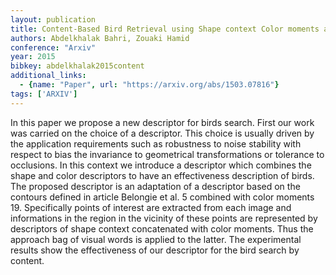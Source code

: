 ```yaml
---
layout: publication
title: Content-Based Bird Retrieval using Shape context Color moments and Bag of Features
authors: Abdelkhalak Bahri, Zouaki Hamid
conference: "Arxiv"
year: 2015
bibkey: abdelkhalak2015content
additional_links:
  - {name: "Paper", url: "https://arxiv.org/abs/1503.07816"}
tags: ['ARXIV']
---
```

In this paper we propose a new descriptor for birds search. First our work was carried on the choice of a descriptor. This choice is usually driven by the application requirements such as robustness to noise stability with respect to bias the invariance to geometrical transformations or tolerance to occlusions. In this context we introduce a descriptor which combines the shape and color descriptors to have an effectiveness description of birds. The proposed descriptor is an adaptation of a descriptor based on the contours defined in article Belongie et al. 5 combined with color moments 19. Specifically points of interest are extracted from each image and informations in the region in the vicinity of these points are represented by descriptors of shape context concatenated with color moments. Thus the approach bag of visual words is applied to the latter. The experimental results show the effectiveness of our descriptor for the bird search by content.
